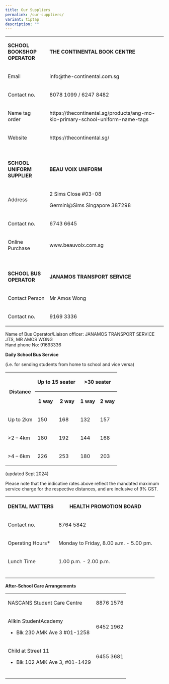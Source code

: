 ```yaml
---
title: Our Suppliers
permalink: /our-suppliers/
variant: tiptap
description: ""
---
```

<table style="minWidth: 50px">
<colgroup>
<col>
<col>
</colgroup>
<tbody>
<tr>
<td rowspan="1" colspan="1">
<p><strong>SCHOOL</strong>  <strong>BOOKSHOP OPERATOR</strong>
</p>
</td>
<td rowspan="1" colspan="1">
<p><strong>THE CONTINENTAL BOOK CENTRE</strong>
</p>
</td>
</tr>
<tr>
<td rowspan="1" colspan="1">
<p>Email</p>
</td>
<td rowspan="1" colspan="1">
<p>info@the-continental.com.sg</p>
</td>
</tr>
<tr>
<td rowspan="1" colspan="1">
<p>Contact no.</p>
</td>
<td rowspan="1" colspan="1">
<p>8078 1099 / 6247 8482</p>
</td>
</tr>
<tr>
<td rowspan="1" colspan="1">
<p>Name tag order</p>
</td>
<td rowspan="1" colspan="1">
<p>https://thecontinental.sg/products/ang-mo-kio-primary-school-uniform-name-tags</p>
</td>
</tr>
<tr>
<td rowspan="1" colspan="1">
<p>Website</p>
</td>
<td rowspan="1" colspan="1">
<p>https://thecontinental.sg/</p>
</td>
</tr>
<tr>
<td rowspan="1" colspan="1">
<p></p>
<p></p>
</td>
<td rowspan="1" colspan="1">
<p></p>
<p></p>
</td>
</tr>
<tr>
<td rowspan="1" colspan="1">
<p><strong>SCHOOL UNIFORM SUPPLIER</strong>
</p>
</td>
<td rowspan="1" colspan="1">
<p><strong>BEAU VOIX UNIFORM</strong>
</p>
</td>
</tr>
<tr>
<td rowspan="1" colspan="1">
<p>Address</p>
</td>
<td rowspan="1" colspan="1">
<p>2 Sims Close #03-08</p>
<p>Germini@Sims Singapore 387298</p>
</td>
</tr>
<tr>
<td rowspan="1" colspan="1">
<p>Contact no.</p>
</td>
<td rowspan="1" colspan="1">
<p>6743 6645</p>
</td>
</tr>
<tr>
<td rowspan="1" colspan="1">
<p>Online Purchase</p>
</td>
<td rowspan="1" colspan="1">
<p>www.beauvoix.com.sg</p>
</td>
</tr>
<tr>
<td rowspan="1" colspan="1">
<p></p>
<p></p>
</td>
<td rowspan="1" colspan="1">
<p></p>
<p></p>
</td>
</tr>
<tr>
<td rowspan="1" colspan="1">
<p><strong>SCHOOL BUS OPERATOR</strong>
</p>
</td>
<td rowspan="1" colspan="1">
<p><strong>JANAMOS TRANSPORT SERVICE</strong>
</p>
</td>
</tr>
<tr>
<td rowspan="1" colspan="1">
<p>Contact Person</p>
</td>
<td rowspan="1" colspan="1">
<p>Mr Amos Wong</p>
</td>
</tr>
<tr>
<td rowspan="1" colspan="1">
<p>Contact no.</p>
</td>
<td rowspan="1" colspan="1">
<p>9169 3336</p>
</td>
</tr>
</tbody>
</table>
<p>Name of Bus Operator/Liaison officer: JANAMOS TRANSPORT SERVICE JTS, MR
AMOS WONG
<br>Hand phone No: 91693336</p>
<p></p>
<p><strong>Daily School Bus Service&nbsp;</strong>
</p>
<p>(i.e. for sending students from home to school and vice versa)</p>
<table style="minWidth: 125px">
<colgroup>
<col>
<col>
<col>
<col>
<col>
</colgroup>
<tbody>
<tr>
<th rowspan="2" colspan="1">
<p><strong>Distance</strong>
</p>
</th>
<th rowspan="1" colspan="2">
<p><strong>Up to 15 seater</strong>
</p>
</th>
<th rowspan="1" colspan="2">
<p><strong>&gt;30 seater</strong>
</p>
</th>
</tr>
<tr>
<th rowspan="1" colspan="1">
<p><strong>1 way</strong>
</p>
</th>
<th rowspan="1" colspan="1">
<p><strong>2 way</strong>
</p>
</th>
<th rowspan="1" colspan="1">
<p><strong>1 way</strong>
</p>
</th>
<th rowspan="1" colspan="1">
<p><strong>2 way</strong>
</p>
</th>
</tr>
<tr>
<td rowspan="1" colspan="1">
<p>Up to 2km</p>
</td>
<td rowspan="1" colspan="1">
<p>150</p>
</td>
<td rowspan="1" colspan="1">
<p>168</p>
</td>
<td rowspan="1" colspan="1">
<p>132</p>
</td>
<td rowspan="1" colspan="1">
<p>157</p>
</td>
</tr>
<tr>
<td rowspan="1" colspan="1">
<p>&gt;2 – 4km</p>
</td>
<td rowspan="1" colspan="1">
<p>180</p>
</td>
<td rowspan="1" colspan="1">
<p>192</p>
</td>
<td rowspan="1" colspan="1">
<p>144</p>
</td>
<td rowspan="1" colspan="1">
<p>168</p>
</td>
</tr>
<tr>
<td rowspan="1" colspan="1">
<p>&gt;4 – 6km</p>
</td>
<td rowspan="1" colspan="1">
<p>226</p>
</td>
<td rowspan="1" colspan="1">
<p>253</p>
</td>
<td rowspan="1" colspan="1">
<p>180</p>
</td>
<td rowspan="1" colspan="1">
<p>203</p>
</td>
</tr>
</tbody>
</table>
<p>(updated Sept 2024)</p>
<p></p>
<p>Please note that the indicative rates above reflect the mandated maximum
service charge for the respective distances, and are inclusive of 9% GST.</p>
<p></p>
<table style="minWidth: 50px">
<colgroup>
<col>
<col>
</colgroup>
<tbody>
<tr>
<th rowspan="1" colspan="1">
<p>DENTAL MATTERS</p>
</th>
<th rowspan="1" colspan="1">
<p>HEALTH PROMOTION BOARD</p>
</th>
</tr>
<tr>
<td rowspan="1" colspan="1">
<p>Contact no.</p>
</td>
<td rowspan="1" colspan="1">
<p>8764 5842</p>
</td>
</tr>
<tr>
<td rowspan="1" colspan="1">
<p>Operating Hours*</p>
</td>
<td rowspan="1" colspan="1">
<p>Monday to Friday, 8.00 a.m. - 5.00 pm.</p>
</td>
</tr>
<tr>
<td rowspan="1" colspan="1">
<p>Lunch Time</p>
</td>
<td rowspan="1" colspan="1">
<p>1.00 p.m. - 2.00 p.m.</p>
</td>
</tr>
<tr>
<td rowspan="1" colspan="1">
<p></p>
</td>
<td rowspan="1" colspan="1">
<p></p>
</td>
</tr>
</tbody>
</table>
<p><strong>After-School Care Arrangements</strong>
</p>
<table style="minWidth: 50px">
<colgroup>
<col>
<col>
</colgroup>
<tbody>
<tr>
<td rowspan="1" colspan="1">
<p>NASCANS Student Care Centre</p>
</td>
<td rowspan="1" colspan="1">
<p>8876 1576</p>
</td>
</tr>
<tr>
<td rowspan="1" colspan="1">
<p>Allkin StudentAcademy</p>
<ul data-tight="true" class="tight">
<li>
<p>Blk 230 AMK Ave 3 #01-1258</p>
</li>
</ul>
</td>
<td rowspan="1" colspan="1">
<p>6452 1962</p>
</td>
</tr>
<tr>
<td rowspan="1" colspan="1">
<p>Child at Street 11</p>
<ul data-tight="true" class="tight">
<li>
<p>Blk 102 AMK Ave 3, #01-1429</p>
</li>
</ul>
</td>
<td rowspan="1" colspan="1">
<p>6455 3681</p>
</td>
</tr>
<tr>
<td rowspan="1" colspan="1">
<p></p>
</td>
<td rowspan="1" colspan="1">
<p></p>
</td>
</tr>
</tbody>
</table>
<p></p>